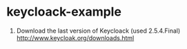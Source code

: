 # keycloack-example

1. Download the last version of Keycloack (used 2.5.4.Final) http://www.keycloak.org/downloads.html
